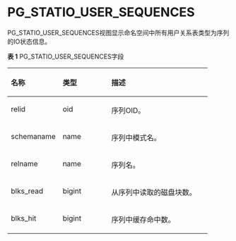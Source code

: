 # PG\_STATIO\_USER\_SEQUENCES<a name="ZH-CN_TOPIC_0289900445"></a>

PG\_STATIO\_USER\_SEQUENCES视图显示命名空间中所有用户关系表类型为序列的IO状态信息。

**表 1**  PG\_STATIO\_USER\_SEQUENCES字段

<a name="zh-cn_topic_0283137316_zh-cn_topic_0237122464_zh-cn_topic_0059777773_tec020c54a0e741c3831f8f0c5ce4e684"></a>
<table><thead align="left"><tr id="zh-cn_topic_0283137316_zh-cn_topic_0237122464_zh-cn_topic_0059777773_r11dd3653c2004fd287c9aee27fa41b84"><th class="cellrowborder" valign="top" width="25.85%" id="mcps1.2.4.1.1"><p id="zh-cn_topic_0283137316_zh-cn_topic_0237122464_zh-cn_topic_0059777773_ab057d6287c8e4c9089db95ac903cdb1a"><a name="zh-cn_topic_0283137316_zh-cn_topic_0237122464_zh-cn_topic_0059777773_ab057d6287c8e4c9089db95ac903cdb1a"></a><a name="zh-cn_topic_0283137316_zh-cn_topic_0237122464_zh-cn_topic_0059777773_ab057d6287c8e4c9089db95ac903cdb1a"></a>名称</p>
</th>
<th class="cellrowborder" valign="top" width="24.34%" id="mcps1.2.4.1.2"><p id="zh-cn_topic_0283137316_zh-cn_topic_0237122464_zh-cn_topic_0059777773_ae71331c89f7545d796623d30c5957980"><a name="zh-cn_topic_0283137316_zh-cn_topic_0237122464_zh-cn_topic_0059777773_ae71331c89f7545d796623d30c5957980"></a><a name="zh-cn_topic_0283137316_zh-cn_topic_0237122464_zh-cn_topic_0059777773_ae71331c89f7545d796623d30c5957980"></a>类型</p>
</th>
<th class="cellrowborder" valign="top" width="49.81%" id="mcps1.2.4.1.3"><p id="zh-cn_topic_0283137316_zh-cn_topic_0237122464_zh-cn_topic_0059777773_a8622c46e8fd2461ab6bdc1be0a0b10b0"><a name="zh-cn_topic_0283137316_zh-cn_topic_0237122464_zh-cn_topic_0059777773_a8622c46e8fd2461ab6bdc1be0a0b10b0"></a><a name="zh-cn_topic_0283137316_zh-cn_topic_0237122464_zh-cn_topic_0059777773_a8622c46e8fd2461ab6bdc1be0a0b10b0"></a>描述</p>
</th>
</tr>
</thead>
<tbody><tr id="zh-cn_topic_0283137316_zh-cn_topic_0237122464_zh-cn_topic_0059777773_r39dfb7a4ff52447b8d7f508458a7115a"><td class="cellrowborder" valign="top" width="25.85%" headers="mcps1.2.4.1.1 "><p id="zh-cn_topic_0283137316_zh-cn_topic_0237122464_zh-cn_topic_0059777773_a23bbf2e436124628a258d8c7a0b7864c"><a name="zh-cn_topic_0283137316_zh-cn_topic_0237122464_zh-cn_topic_0059777773_a23bbf2e436124628a258d8c7a0b7864c"></a><a name="zh-cn_topic_0283137316_zh-cn_topic_0237122464_zh-cn_topic_0059777773_a23bbf2e436124628a258d8c7a0b7864c"></a>relid</p>
</td>
<td class="cellrowborder" valign="top" width="24.34%" headers="mcps1.2.4.1.2 "><p id="zh-cn_topic_0283137316_zh-cn_topic_0237122464_zh-cn_topic_0059777773_afdaddcaac1d640bda3a90e647832d11c"><a name="zh-cn_topic_0283137316_zh-cn_topic_0237122464_zh-cn_topic_0059777773_afdaddcaac1d640bda3a90e647832d11c"></a><a name="zh-cn_topic_0283137316_zh-cn_topic_0237122464_zh-cn_topic_0059777773_afdaddcaac1d640bda3a90e647832d11c"></a>oid</p>
</td>
<td class="cellrowborder" valign="top" width="49.81%" headers="mcps1.2.4.1.3 "><p id="zh-cn_topic_0283137316_zh-cn_topic_0237122464_zh-cn_topic_0059777773_a1d05d85ca5df4ece9a68ee4118d8e1cb"><a name="zh-cn_topic_0283137316_zh-cn_topic_0237122464_zh-cn_topic_0059777773_a1d05d85ca5df4ece9a68ee4118d8e1cb"></a><a name="zh-cn_topic_0283137316_zh-cn_topic_0237122464_zh-cn_topic_0059777773_a1d05d85ca5df4ece9a68ee4118d8e1cb"></a>序列OID。</p>
</td>
</tr>
<tr id="zh-cn_topic_0283137316_zh-cn_topic_0237122464_zh-cn_topic_0059777773_r1879fa89f132455aa71631e2ece40a32"><td class="cellrowborder" valign="top" width="25.85%" headers="mcps1.2.4.1.1 "><p id="zh-cn_topic_0283137316_zh-cn_topic_0237122464_zh-cn_topic_0059777773_a1feea10045e149ebb7042883254d1e82"><a name="zh-cn_topic_0283137316_zh-cn_topic_0237122464_zh-cn_topic_0059777773_a1feea10045e149ebb7042883254d1e82"></a><a name="zh-cn_topic_0283137316_zh-cn_topic_0237122464_zh-cn_topic_0059777773_a1feea10045e149ebb7042883254d1e82"></a>schemaname</p>
</td>
<td class="cellrowborder" valign="top" width="24.34%" headers="mcps1.2.4.1.2 "><p id="zh-cn_topic_0283137316_zh-cn_topic_0237122464_zh-cn_topic_0059777773_ae489178fb6d441beab4ad7a8d2f7a65f"><a name="zh-cn_topic_0283137316_zh-cn_topic_0237122464_zh-cn_topic_0059777773_ae489178fb6d441beab4ad7a8d2f7a65f"></a><a name="zh-cn_topic_0283137316_zh-cn_topic_0237122464_zh-cn_topic_0059777773_ae489178fb6d441beab4ad7a8d2f7a65f"></a>name</p>
</td>
<td class="cellrowborder" valign="top" width="49.81%" headers="mcps1.2.4.1.3 "><p id="zh-cn_topic_0283137316_zh-cn_topic_0237122464_zh-cn_topic_0059777773_a860942578d8443c8b2785ab7b1d5cf22"><a name="zh-cn_topic_0283137316_zh-cn_topic_0237122464_zh-cn_topic_0059777773_a860942578d8443c8b2785ab7b1d5cf22"></a><a name="zh-cn_topic_0283137316_zh-cn_topic_0237122464_zh-cn_topic_0059777773_a860942578d8443c8b2785ab7b1d5cf22"></a>序列中模式名。</p>
</td>
</tr>
<tr id="zh-cn_topic_0283137316_zh-cn_topic_0237122464_zh-cn_topic_0059777773_r2b10067a9f6f47f694a3dda71b221b95"><td class="cellrowborder" valign="top" width="25.85%" headers="mcps1.2.4.1.1 "><p id="zh-cn_topic_0283137316_zh-cn_topic_0237122464_zh-cn_topic_0059777773_a86993fa4cd764f87adb2fec8cbdc818f"><a name="zh-cn_topic_0283137316_zh-cn_topic_0237122464_zh-cn_topic_0059777773_a86993fa4cd764f87adb2fec8cbdc818f"></a><a name="zh-cn_topic_0283137316_zh-cn_topic_0237122464_zh-cn_topic_0059777773_a86993fa4cd764f87adb2fec8cbdc818f"></a>relname</p>
</td>
<td class="cellrowborder" valign="top" width="24.34%" headers="mcps1.2.4.1.2 "><p id="zh-cn_topic_0283137316_zh-cn_topic_0237122464_zh-cn_topic_0059777773_af7bfd9c6a4e243ba903b4fa0759a7e8b"><a name="zh-cn_topic_0283137316_zh-cn_topic_0237122464_zh-cn_topic_0059777773_af7bfd9c6a4e243ba903b4fa0759a7e8b"></a><a name="zh-cn_topic_0283137316_zh-cn_topic_0237122464_zh-cn_topic_0059777773_af7bfd9c6a4e243ba903b4fa0759a7e8b"></a>name</p>
</td>
<td class="cellrowborder" valign="top" width="49.81%" headers="mcps1.2.4.1.3 "><p id="zh-cn_topic_0283137316_zh-cn_topic_0237122464_zh-cn_topic_0059777773_a69e13d63b5fe4915bcd035f5fe498d12"><a name="zh-cn_topic_0283137316_zh-cn_topic_0237122464_zh-cn_topic_0059777773_a69e13d63b5fe4915bcd035f5fe498d12"></a><a name="zh-cn_topic_0283137316_zh-cn_topic_0237122464_zh-cn_topic_0059777773_a69e13d63b5fe4915bcd035f5fe498d12"></a>序列名。</p>
</td>
</tr>
<tr id="zh-cn_topic_0283137316_zh-cn_topic_0237122464_zh-cn_topic_0059777773_rde730deab95244a98c4d974b9e3921c5"><td class="cellrowborder" valign="top" width="25.85%" headers="mcps1.2.4.1.1 "><p id="zh-cn_topic_0283137316_zh-cn_topic_0237122464_zh-cn_topic_0059777773_ac7126d0c48f54280833b5138d4edda33"><a name="zh-cn_topic_0283137316_zh-cn_topic_0237122464_zh-cn_topic_0059777773_ac7126d0c48f54280833b5138d4edda33"></a><a name="zh-cn_topic_0283137316_zh-cn_topic_0237122464_zh-cn_topic_0059777773_ac7126d0c48f54280833b5138d4edda33"></a>blks_read</p>
</td>
<td class="cellrowborder" valign="top" width="24.34%" headers="mcps1.2.4.1.2 "><p id="zh-cn_topic_0283137316_zh-cn_topic_0237122464_zh-cn_topic_0059777773_a82721012e6cd41c79f28eb1f25054b98"><a name="zh-cn_topic_0283137316_zh-cn_topic_0237122464_zh-cn_topic_0059777773_a82721012e6cd41c79f28eb1f25054b98"></a><a name="zh-cn_topic_0283137316_zh-cn_topic_0237122464_zh-cn_topic_0059777773_a82721012e6cd41c79f28eb1f25054b98"></a>bigint</p>
</td>
<td class="cellrowborder" valign="top" width="49.81%" headers="mcps1.2.4.1.3 "><p id="zh-cn_topic_0283137316_zh-cn_topic_0237122464_zh-cn_topic_0059777773_abf639658f9b347a1b5bbc2b167a8567b"><a name="zh-cn_topic_0283137316_zh-cn_topic_0237122464_zh-cn_topic_0059777773_abf639658f9b347a1b5bbc2b167a8567b"></a><a name="zh-cn_topic_0283137316_zh-cn_topic_0237122464_zh-cn_topic_0059777773_abf639658f9b347a1b5bbc2b167a8567b"></a>从序列中读取的磁盘块数。</p>
</td>
</tr>
<tr id="zh-cn_topic_0283137316_zh-cn_topic_0237122464_zh-cn_topic_0059777773_r8bfd6ca2507b4a3ba09b55c7707955d9"><td class="cellrowborder" valign="top" width="25.85%" headers="mcps1.2.4.1.1 "><p id="zh-cn_topic_0283137316_zh-cn_topic_0237122464_zh-cn_topic_0059777773_a1d8458f93aca409fa544c1b539c194ec"><a name="zh-cn_topic_0283137316_zh-cn_topic_0237122464_zh-cn_topic_0059777773_a1d8458f93aca409fa544c1b539c194ec"></a><a name="zh-cn_topic_0283137316_zh-cn_topic_0237122464_zh-cn_topic_0059777773_a1d8458f93aca409fa544c1b539c194ec"></a>blks_hit</p>
</td>
<td class="cellrowborder" valign="top" width="24.34%" headers="mcps1.2.4.1.2 "><p id="zh-cn_topic_0283137316_zh-cn_topic_0237122464_zh-cn_topic_0059777773_abf62a7098b9047a0bbcaa94b8fa3a633"><a name="zh-cn_topic_0283137316_zh-cn_topic_0237122464_zh-cn_topic_0059777773_abf62a7098b9047a0bbcaa94b8fa3a633"></a><a name="zh-cn_topic_0283137316_zh-cn_topic_0237122464_zh-cn_topic_0059777773_abf62a7098b9047a0bbcaa94b8fa3a633"></a>bigint</p>
</td>
<td class="cellrowborder" valign="top" width="49.81%" headers="mcps1.2.4.1.3 "><p id="zh-cn_topic_0283137316_zh-cn_topic_0237122464_zh-cn_topic_0059777773_ac48a07f97cf14884a44b9e002b96cdcc"><a name="zh-cn_topic_0283137316_zh-cn_topic_0237122464_zh-cn_topic_0059777773_ac48a07f97cf14884a44b9e002b96cdcc"></a><a name="zh-cn_topic_0283137316_zh-cn_topic_0237122464_zh-cn_topic_0059777773_ac48a07f97cf14884a44b9e002b96cdcc"></a>序列中缓存命中数。</p>
</td>
</tr>
</tbody>
</table>

